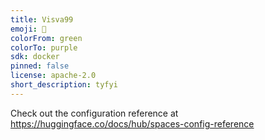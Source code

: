 ```yaml
---
title: Visva99
emoji: 👀
colorFrom: green
colorTo: purple
sdk: docker
pinned: false
license: apache-2.0
short_description: tyfyi
---
```


Check out the configuration reference at https://huggingface.co/docs/hub/spaces-config-reference
